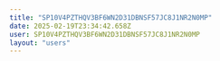 ```yaml
---
title: "SP10V4PZTHQV3BF6WN2D31DBNSF57JC8J1NR2N0MP"
date: 2025-02-19T23:34:42.658Z
user: SP10V4PZTHQV3BF6WN2D31DBNSF57JC8J1NR2N0MP
layout: "users"
---
```

    
